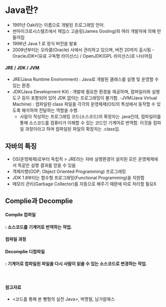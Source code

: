 # Java란?
- 1991년 Oak라는 이름으로 개발된 프로그래밍 언어.
- 썬마이크로시스템즈에서 제임스 고슬링(James Gosling)외 여러 개발자에 의해 만들어짐
- 1996년 Java 1 로 정식 버전을 발표
- 2009년부터는 오라클(Oracle) 사에서 관리하고 있으며, 버전 20까지 출시됨
-OracleJDK*(유료 구독형 라이선스) / OpenJDK(GPL 라이선스)로 나뉘어짐

#### JRE / JDK / JVM
- JRE(Java Runtime Environment) : Java로 개발된 클래스를 실행 및 운영할 수 있는 환경.
- JDK(Java Development Kit) : 개발에 필요한 환경을 제공하며, 컴파일러와 실행 도구 등이 포함되어 있어 JDK 없이는 프로그래밍이 불가함.
-JVM(Java Virtual Machine) : 컴파일된 class 파일을 각각의 운영체제(OS)의 특성에서 동작할 수 있도록 해석하여 전달하는 역할을 수행. 
    - 사람이 작성하는 프로그래밍 코드(소스코드)의 확장자는 .java인데, 컴파일러를 통해 소스코드를 컴퓨터가 이해할 수 있는 코드인 기계어로 번역함. 이것을 컴파일 과정이라고 하며 컴파일된 파일의 확장자는 .class임. 


## 자바의 특징
- OS(운영체제)로부터 독립적 > JRE라는 자바 실행환경이 설치된 모든 운영체제에서 똑같은 실행 결과를 얻을 수 있음
- 객체지향(OOP; Object Oriented Programming)  프로그래밍 
- JDK 1.8부터는 함수형 프로그래밍(Functional Programming)을 지원함
- 메모리 관리(Garbage Collector)를 자동으로 해주기 때문에 따로 처리할 필요X

## Complie과 Decomplie
#### Compile 컴파일
#### : 소스코드를 기계어로 번역하는 작업.

#### 컴파일 과정


#### Decomplie 디컴파일
#### : 기계어로 컴파일된 파일을 다시 사람이 읽을 수 있는 소스코드로 변경하는 작업.


<br />

#### 참고자료
- <코드를 통해 본 빵형의 실전 Java>, 박명철,  남가람북스